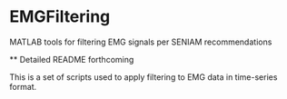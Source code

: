 # EMGFiltering
MATLAB tools for filtering EMG signals per SENIAM recommendations 

** Detailed README forthcoming


This is a set of scripts used to apply filtering to EMG data in time-series format. 
